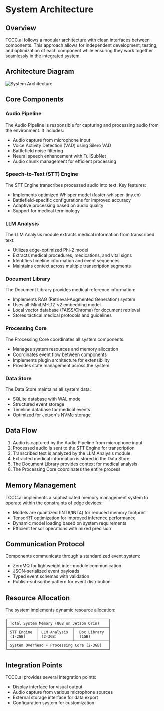 # System Architecture

## Overview

TCCC.ai follows a modular architecture with clean interfaces between components. This approach allows for independent development, testing, and optimization of each component while ensuring they work together seamlessly in the integrated system.

## Architecture Diagram

![System Architecture](images/system_architecture.png)

## Core Components

### Audio Pipeline

The Audio Pipeline is responsible for capturing and processing audio from the environment. It includes:

- Audio capture from microphone input
- Voice Activity Detection (VAD) using Silero VAD
- Battlefield noise filtering
- Neural speech enhancement with FullSubNet
- Audio chunk management for efficient processing

### Speech-to-Text (STT) Engine

The STT Engine transcribes processed audio into text. Key features:

- Implements optimized Whisper model (faster-whisper-tiny.en)
- Battlefield-specific configurations for improved accuracy
- Adaptive processing based on audio quality
- Support for medical terminology

### LLM Analysis

The LLM Analysis module extracts medical information from transcribed text:

- Utilizes edge-optimized Phi-2 model
- Extracts medical procedures, medications, and vital signs
- Identifies timeline information and event sequences
- Maintains context across multiple transcription segments

### Document Library

The Document Library provides medical reference information:

- Implements RAG (Retrieval-Augmented Generation) system
- Uses all-MiniLM-L12-v2 embedding model
- Local vector database (FAISS/Chroma) for document retrieval
- Stores tactical medical protocols and guidelines

### Processing Core

The Processing Core coordinates all system components:

- Manages system resources and memory allocation
- Coordinates event flow between components
- Implements plugin architecture for extensibility
- Provides state management across the system

### Data Store

The Data Store maintains all system data:

- SQLite database with WAL mode
- Structured event storage
- Timeline database for medical events
- Optimized for Jetson's NVMe storage

## Data Flow

1. Audio is captured by the Audio Pipeline from microphone input
2. Processed audio is sent to the STT Engine for transcription
3. Transcribed text is analyzed by the LLM Analysis module
4. Extracted medical information is stored in the Data Store
5. The Document Library provides context for medical analysis
6. The Processing Core coordinates the entire process

## Memory Management

TCCC.ai implements a sophisticated memory management system to operate within the constraints of edge devices:

- Models are quantized (INT8/INT4) for reduced memory footprint
- TensorRT optimization for improved inference performance
- Dynamic model loading based on system requirements
- Efficient tensor operations with mixed precision

## Communication Protocol

Components communicate through a standardized event system:

- ZeroMQ for lightweight inter-module communication
- JSON-serialized event payloads
- Typed event schemas with validation
- Publish-subscribe pattern for event distribution

## Resource Allocation

The system implements dynamic resource allocation:

```
┌─────────────────────────────────────────────┐
│ Total System Memory (8GB on Jetson Orin)    │
├─────────────┬───────────────┬───────────────┤
│ STT Engine  │ LLM Analysis  │  Doc Library  │
│ (1-2GB)     │ (2-3GB)       │  (1GB)        │
├─────────────┴───────────────┴───────────────┤
│ System Overhead + Processing Core (2-3GB)   │
└─────────────────────────────────────────────┘
```

## Integration Points

TCCC.ai provides several integration points:

- Display interface for visual output
- Audio capture from various microphone sources
- External storage interface for data export
- Configuration system for customization
